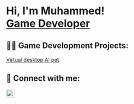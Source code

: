 <h1>Hi, I'm Muhammed! <br/><a href="https://www.linkedin.com/in/muhammed-basdemir-279b6b167/">Game Developer</a></h1>

<h2>👨‍💻 Game Development Projects:</h2>

[Virtual desktop AI pet](https://github.com/Mudias/VirtualDesktopAIPet)

<h2> 🤳 Connect with me:</h2>

[<img align="left" alt="Mudias | LinkedIn" width="22px" src="https://cdn.jsdelivr.net/npm/simple-icons@v3/icons/linkedin.svg" />][linkedin]

[linkedin]: https://www.linkedin.com/in/muhammed-basdemir-279b6b167/

